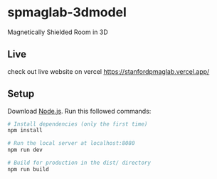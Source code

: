 # spmaglab-3dmodel
Magnetically Shielded Room in 3D

## Live
check out live website on vercel
https://stanfordpmaglab.vercel.app/

## Setup
Download [Node.js](https://nodejs.org/en/download/).
Run this followed commands:

``` bash
# Install dependencies (only the first time)
npm install

# Run the local server at localhost:8080
npm run dev

# Build for production in the dist/ directory
npm run build
```

